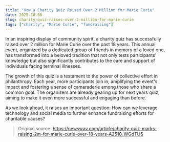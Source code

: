 ```yaml
---
title: "How a Charity Quiz Raised Over 2 Million for Marie Curie"
date: 2025-10-08
slug: charity-quiz-raises-over-2-million-for-marie-curie
tags: ["charity", "Marie Curie", "fundraising"]
---
```


In an inspiring display of community spirit, a charity quiz has successfully raised over 2 million for Marie Curie over the past 18 years. This annual event, organized by a dedicated group of friends in memory of a loved one, has transformed into a beloved tradition that not only tests participants' knowledge but also significantly contributes to the care and support of individuals facing terminal illnesses.

The growth of this quiz is a testament to the power of collective effort in philanthropy. Each year, more participants join in, amplifying the event's impact and fostering a sense of camaraderie among those who share a common goal. The organizers are already gearing up for next years quiz, aiming to make it even more successful and engaging than before.

As we look ahead, it raises an important question: How can we leverage technology and social media to further enhance fundraising efforts for charitable causes?
> Original source: https://newswav.com/article/charity-quiz-marks-raising-2m-for-marie-curie-over-18-years-A2510_WGdTUS
